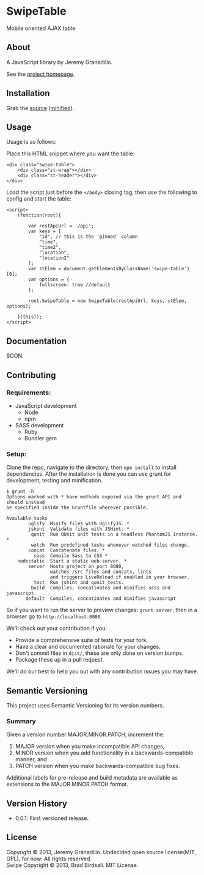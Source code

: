 # SwipeTable

Mobile oriented AJAX table

## About

A JavaScript library by Jeremy Granadillo.

See the [project homepage](http://swipetable.blind238.com).

## Installation

<!-- Using Bower:

    bower install SwipeTable

Or -->
Grab the [source](https://github.com/blind238/SwipeTable/dist/SwipeTable.js) ([minified](https://github.com/blind238/SwipeTable/dist/SwipeTable.min.js)).

## Usage

Usage is as follows:

Place this HTML snippet where you want the table:

    <div class="swipe-table">
        <div class="st-wrap"></div>
        <div class="st-header"></div>
    </div>

Load the script just before the `</body>` closing tag, then use the following to config and start the table:

    <script>
        (function(root){

            var restApiUrl = '/api';
            var keys = [
                "id", // this is the 'pinned' column
                "time",
                "time2",
                "location",
                "location2"
            ];
            var stElem = document.getElementsByClassName('swipe-table')[0];
            var options = {
                fullscreen: true //default
            };

            root.SwipeTable = new SwipeTable(restApiUrl, keys, stElem, options);

        }(this));
    </script>
<!-- For advanced usage, see the documentation. -->

## Documentation

SOON.

## Contributing

### Requirements:

* JavaScript development
    * Node
    * npm
* SASS development
    *  Ruby
    *  Bundler gem

### Setup:
Clone the repo, navigate to the directory, then `npm install` to install dependencies. After the installation is done you can use grunt for development, testing and minification.

    $ grunt -h
    Options marked with * have methods exposed via the grunt API and should instead
    be specified inside the Gruntfile wherever possible.

    Available tasks
            uglify  Minify files with UglifyJS. *
            jshint  Validate files with JSHint. *
             qunit  Run QUnit unit tests in a headless PhantomJS instance. *
             watch  Run predefined tasks whenever watched files change.
            concat  Concatenate files. *
              sass  Compile Sass to CSS *
        nodestatic  Start a static web server. *
            server  Hosts project on port 8080,
                    watches /src files and concats, lints
                    and triggers LiveReload if enabled in your browser.
              test  Run jshint and qunit tests.
             build  Compiles, concatinates and minifies scss and javascript.
           default  Compiles, concatinates and minifies javascript

So if you want to run the server to preview changes: `grunt server`, then in a browser go to `http://localhost:8080`.

We'll check out your contribution if you:

* Provide a comprehensive suite of tests for your fork.
* Have a clear and documented rationale for your changes.
* Don't commit files in `dist/`, these are only done on version bumps.
* Package these up in a pull request.

We'll do our best to help you out with any contribution issues you may have.

## Semantic Versioning
This project uses Semantic Versioning for its version numbers.
### Summary

Given a version number MAJOR.MINOR.PATCH, increment the:

1. MAJOR version when you make incompatible API changes,
2. MINOR version when you add functionality in a backwards-compatible manner, and
3. PATCH version when you make backwards-compatible bug fixes.

Additional labels for pre-release and build metadata are available as extensions to the MAJOR.MINOR.PATCH format.

## Version History

* 0.0.1: First versioned release.

## License

Copyright © 2013, Jeremy Granadillo. Undecided open source license(MIT, GPL), for now: All rights reserved.  
Swipe Copyright © 2013, Brad Birdsall. MIT License.